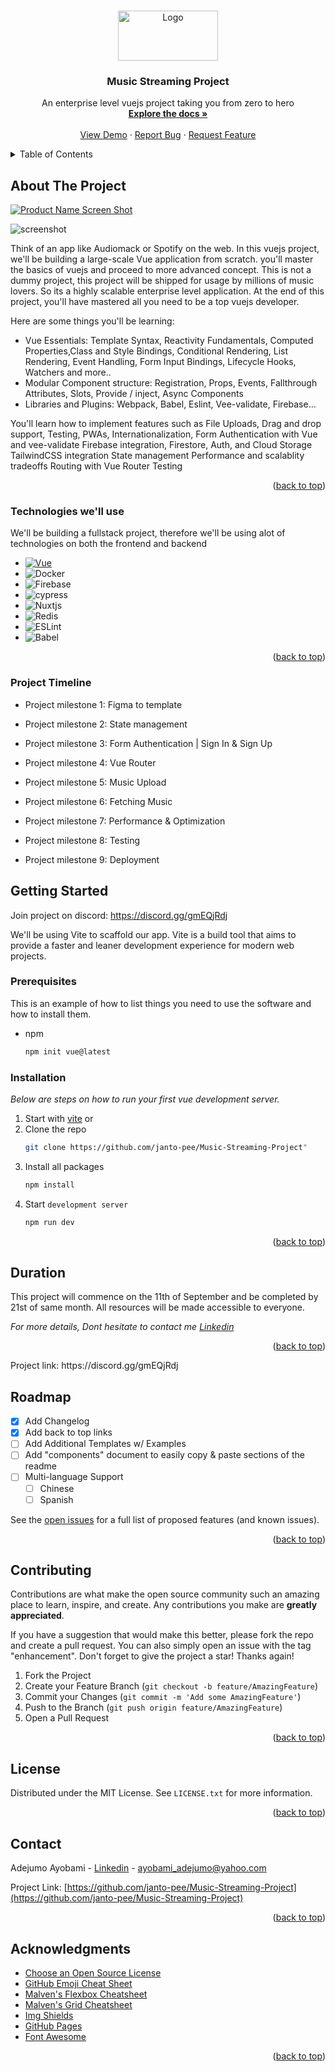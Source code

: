 <a name="readme-top"></a>

<!-- PROJECT LOGO -->
<br />
<div align="center">
  <a href="https://github.com/janto-pee/Music-Streaming-Project">
    <img src="images/logo.png" alt="Logo" width="160" height="80">
  </a>

  <h3 align="center">Music Streaming Project</h3>

  <p align="center">
    An enterprise level vuejs project taking you from zero to hero
    <br />
    <a href="https://github.com/janto-pee/Music-Streaming-Project"><strong>Explore the docs »</strong></a>
    <br />
    <br />
    <a href="https://github.com/janto-pee/Music-Streaming-Project">View Demo</a>
    ·
    <a href="https://github.com/janto-pee/Music-Streaming-Project/issues">Report Bug</a>
    ·
    <a href="https://github.com/janto-pee/Music-Streaming-Project/issues">Request Feature</a>
  </p>
</div>



<!-- TABLE OF CONTENTS -->
<details>
  <summary>Table of Contents</summary>
  <ol>
    <li>
      <a href="#about-the-project">About The Project</a>
      <ul>
        <li><a href="#built-with">Built With</a></li>
      </ul>
    </li>
    <li>
      <a href="#getting-started">Getting Started</a>
      <ul>
        <li><a href="#prerequisites">Prerequisites</a></li>
        <li><a href="#installation">Installation</a></li>
      </ul>
    </li>
    <li><a href="#usage">Usage</a></li>
    <li><a href="#roadmap">Roadmap</a></li>
    <li><a href="#contributing">Contributing</a></li>
    <li><a href="#license">License</a></li>
    <li><a href="#contact">Contact</a></li>
    <li><a href="#acknowledgments">Acknowledgments</a></li>
  </ol>
</details>



<!-- ABOUT THE PROJECT -->
## About The Project

[![Product Name Screen Shot][product-screenshot]](https://example.com)

![screenshot](../main/images/screenshot2.jpg)

Think of an app like Audiomack or Spotify on the web. In this vuejs project, we'll be building a large-scale Vue application from scratch. you'll master the basics of vuejs and proceed to more advanced concept. This is not a dummy project, this project will be shipped for usage by millions of music lovers. So its a highly scalable enterprise level application. At the end of this project, you'll have mastered all you need to be a top vuejs developer.

Here are some things you'll be learning:
* Vue Essentials: Template Syntax, Reactivity Fundamentals, Computed Properties,Class and Style Bindings, Conditional Rendering, List Rendering, Event Handling, Form Input Bindings, Lifecycle Hooks, Watchers and more..
* Modular Component structure:  Registration, Props, Events, Fallthrough Attributes, Slots, Provide / inject, Async Components
* Libraries and Plugins: Webpack, Babel, Eslint, Vee-validate, Firebase...

You'll learn how to implement features such as File Uploads, Drag and drop support, Testing, PWAs, Internationalization, Form Authentication with Vue and vee-validate Firebase integration, Firestore, Auth, and Cloud Storage TailwindCSS integration State management Performance and scalablity tradeoffs Routing with Vue Router Testing

<p align="right">(<a href="#readme-top">back to top</a>)</p>



### Technologies we'll use

We'll be building a fullstack project, therefore we'll be using alot of technologies on both the frontend and backend 

* [![Vue][Vue.js]][Vue-url]
* ![Docker](https://img.shields.io/badge/docker-%230db7ed.svg?style=for-the-badge&logo=docker&logoColor=white)
* ![Firebase](https://img.shields.io/badge/Firebase-039BE5?style=for-the-badge&logo=Firebase&logoColor=white)
* ![cypress](https://img.shields.io/badge/-cypress-%23E5E5E5?style=for-the-badge&logo=cypress&logoColor=058a5e)
* ![Nuxtjs](https://img.shields.io/badge/Nuxt-002E3B?style=for-the-badge&logo=nuxtdotjs&logoColor=#00DC82)
* ![Redis](https://img.shields.io/badge/redis-%23DD0031.svg?style=for-the-badge&logo=redis&logoColor=white)
* ![ESLint](https://img.shields.io/badge/ESLint-4B3263?style=for-the-badge&logo=eslint&logoColor=white)
* ![Babel](https://img.shields.io/badge/Babel-F9DC3e?style=for-the-badge&logo=babel&logoColor=black)


<p align="right">(<a href="#readme-top">back to top</a>)</p>

### Project Timeline

* Project milestone 1: Figma to template

* Project milestone 2: State management

* Project milestone 3: Form Authentication | Sign In & Sign Up

* Project milestone 4: Vue Router

* Project milestone 5: Music Upload

* Project milestone 6: Fetching Music

* Project milestone 7: Performance & Optimization

* Project milestone 8: Testing

* Project milestone 9: Deployment



<!-- GETTING STARTED -->
## Getting Started
Join project on discord: https://discord.gg/gmEQjRdj

We'll be using Vite to scaffold our app. Vite is a build tool that aims to provide a faster and leaner development experience for modern web projects.

### Prerequisites

This is an example of how to list things you need to use the software and how to install them.
* npm
  ```sh
  npm init vue@latest
  ```

### Installation

_Below are steps on how to run your first vue development server._

1. Start with [vite](https://vitejs.dev/guide/#scaffolding-your-first-vite-project) or
2. Clone the repo
   ```sh
   git clone https://github.com/janto-pee/Music-Streaming-Project"
   ```
3. Install all packages
   ```sh
   npm install
   ```
4. Start `development server`
   ```sh
   npm run dev
   ```

<p align="right">(<a href="#readme-top">back to top</a>)</p>



<!-- USAGE EXAMPLES -->
## Duration

This project will commence on the 11th of September and be completed by 21st of same month. All resources will be made accessible to everyone.

_For more details, Dont hesitate to contact me [Linkedin](https://linkedin.com/in/adejumo-ayobami-347bb9227)_

<p align="right">(<a href="#readme-top">back to top</a>)</p>
Project link: https://discord.gg/gmEQjRdj



<!-- ROADMAP -->
## Roadmap

- [x] Add Changelog
- [x] Add back to top links
- [ ] Add Additional Templates w/ Examples
- [ ] Add "components" document to easily copy & paste sections of the readme
- [ ] Multi-language Support
    - [ ] Chinese
    - [ ] Spanish

See the [open issues](https://github.com/janto-pee/Music-Streaming-Project/issues) for a full list of proposed features (and known issues).

<p align="right">(<a href="#readme-top">back to top</a>)</p>



<!-- CONTRIBUTING -->
## Contributing

Contributions are what make the open source community such an amazing place to learn, inspire, and create. Any contributions you make are **greatly appreciated**.

If you have a suggestion that would make this better, please fork the repo and create a pull request. You can also simply open an issue with the tag "enhancement".
Don't forget to give the project a star! Thanks again!

1. Fork the Project
2. Create your Feature Branch (`git checkout -b feature/AmazingFeature`)
3. Commit your Changes (`git commit -m 'Add some AmazingFeature'`)
4. Push to the Branch (`git push origin feature/AmazingFeature`)
5. Open a Pull Request

<p align="right">(<a href="#readme-top">back to top</a>)</p>



<!-- LICENSE -->
## License

Distributed under the MIT License. See `LICENSE.txt` for more information.

<p align="right">(<a href="#readme-top">back to top</a>)</p>



<!-- CONTACT -->
## Contact

Adejumo Ayobami - [Linkedin](https://linkedin.com/in/adejumo-ayobami-347bb9227) - ayobami_adejumo@yahoo.com

Project Link: [https://github.com/janto-pee/Music-Streaming-Project](https://github.com/janto-pee/Music-Streaming-Project)

<p align="right">(<a href="#readme-top">back to top</a>)</p>



<!-- ACKNOWLEDGMENTS -->
## Acknowledgments

* [Choose an Open Source License](https://choosealicense.com)
* [GitHub Emoji Cheat Sheet](https://www.webpagefx.com/tools/emoji-cheat-sheet)
* [Malven's Flexbox Cheatsheet](https://flexbox.malven.co/)
* [Malven's Grid Cheatsheet](https://grid.malven.co/)
* [Img Shields](https://shields.io)
* [GitHub Pages](https://pages.github.com)
* [Font Awesome](https://fontawesome.com)

<p align="right">(<a href="#readme-top">back to top</a>)</p>



<!-- MARKDOWN LINKS & IMAGES -->
<!-- https://www.markdownguide.org/basic-syntax/#reference-style-links -->
[contributors-shield]: https://img.shields.io/github/contributors/othneildrew/Best-README-Template.svg?style=for-the-badge
[contributors-url]: https://github.com/janto-pee/Music-Streaming-Project/graphs/contributors
[forks-shield]: https://img.shields.io/github/forks/othneildrew/Best-README-Template.svg?style=for-the-badge
[forks-url]: https://github.com/janto-pee/Music-Streaming-Project/network/members
[stars-shield]: https://img.shields.io/github/stars/othneildrew/Best-README-Template.svg?style=for-the-badge
[stars-url]: https://github.com/janto-pee/Music-Streaming-Project/stargazers
[issues-shield]: https://img.shields.io/github/issues/othneildrew/Best-README-Template.svg?style=for-the-badge
[issues-url]: https://github.com/janto-pee/Music-Streaming-Project/issues
[license-shield]: https://img.shields.io/github/license/othneildrew/Best-README-Template.svg?style=for-the-badge
[license-url]: https://github.com/janto-pee/Music-Streaming-Project/blob/master/LICENSE.txt
[linkedin-shield]: https://img.shields.io/badge/-LinkedIn-black.svg?style=for-the-badge&logo=linkedin&colorB=555
[linkedin-url]: https://linkedin.com/in/othneildrew
[product-screenshot]: images/screenshot.png
[Next.js]: https://img.shields.io/badge/next.js-000000?style=for-the-badge&logo=nextdotjs&logoColor=white
[Next-url]: https://nextjs.org/
[React.js]: https://img.shields.io/badge/React-20232A?style=for-the-badge&logo=react&logoColor=61DAFB
[React-url]: https://reactjs.org/
[Vue.js]: https://img.shields.io/badge/Vue.js-35495E?style=for-the-badge&logo=vuedotjs&logoColor=4FC08D
[Vue-url]: https://vuejs.org/
[Angular.io]: https://img.shields.io/badge/Angular-DD0031?style=for-the-badge&logo=angular&logoColor=white
[Angular-url]: https://angular.io/
[Svelte.dev]: https://img.shields.io/badge/Svelte-4A4A55?style=for-the-badge&logo=svelte&logoColor=FF3E00
[Svelte-url]: https://svelte.dev/
[Laravel.com]: https://img.shields.io/badge/Laravel-FF2D20?style=for-the-badge&logo=laravel&logoColor=white
[Laravel-url]: https://laravel.com
[Bootstrap.com]: https://img.shields.io/badge/Bootstrap-563D7C?style=for-the-badge&logo=bootstrap&logoColor=white
[Bootstrap-url]: https://getbootstrap.com
[JQuery.com]: https://img.shields.io/badge/jQuery-0769AD?style=for-the-badge&logo=jquery&logoColor=white
[JQuery-url]: https://jquery.com 
